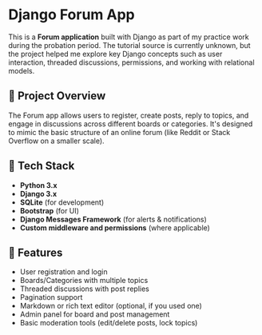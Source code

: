 # Django Forum App

This is a **Forum application** built with Django as part of my practice work during the probation period. The tutorial source is currently unknown, but the project helped me explore key Django concepts such as user interaction, threaded discussions, permissions, and working with relational models.

## 🧠 Project Overview

The Forum app allows users to register, create posts, reply to topics, and engage in discussions across different boards or categories. It's designed to mimic the basic structure of an online forum (like Reddit or Stack Overflow on a smaller scale).

## 🔧 Tech Stack

- **Python 3.x**
- **Django 3.x**
- **SQLite** (for development)
- **Bootstrap** (for UI)
- **Django Messages Framework** (for alerts & notifications)
- **Custom middleware and permissions** (where applicable)

## 🚀 Features

- User registration and login
- Boards/Categories with multiple topics
- Threaded discussions with post replies
- Pagination support
- Markdown or rich text editor (optional, if you used one)
- Admin panel for board and post management
- Basic moderation tools (edit/delete posts, lock topics)

